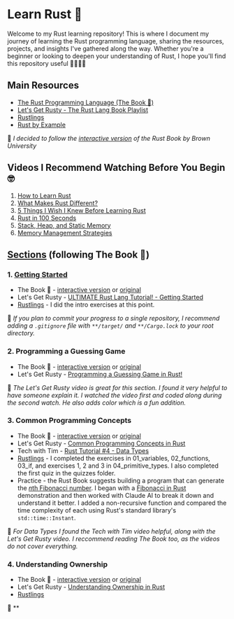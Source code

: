 # Learn Rust 🦀

Welcome to my Rust learning repository! This is where I document my journey of learning the Rust programming language, sharing the resources, projects, and insights I've gathered along the way. Whether you're a beginner or looking to deepen your understanding of Rust, I hope you'll find this repository useful 👩🏼‍💻✨
 
## Main Resources

- [The Rust Programming Language (The Book 📖)](https://doc.rust-lang.org/book/)
- [Let's Get Rusty - The Rust Lang Book Playlist](https://youtube.com/playlist?list=PLai5B987bZ9CoVR-QEIN9foz4QCJ0H2Y8&si=ldobWHRCRxI8ha6o)
- [Rustlings](https://github.com/rust-lang/rustlings)
- [Rust by Example](https://doc.rust-lang.org/rust-by-example/)

🦀 *I decided to follow the [interactive version](https://rust-book.cs.brown.edu/experiment-intro.html) of the Rust Book by Brown University*

## Videos I Recommend Watching Before You Begin 🤓

1. [How to Learn Rust](https://youtu.be/2hXNd6x9sZs?si=cTaDFsM20BbHuMzC)
2. [What Makes Rust Different?](https://youtu.be/v6RxJsk8otY?si=HeDOEj0G7hc7ilyG)
3. [5 Things I Wish I Knew Before Learning Rust](https://youtu.be/EYCBm0xAWow?si=O9MSA8RMDX9AN0Ng)
4. [Rust in 100 Seconds](https://youtu.be/5C_HPTJg5ek?si=HaMm-O_GGoCw9dsr)
5. [Stack, Heap, and Static Memory](https://youtu.be/NnLdGKoz1ls?si=YrtC5lKBaDmHcKe0)
6. [Memory Management Strategies](https://youtu.be/GUZ_2gGWuPo?si=Mc1HUagaT8tb4Ufq)

## [Sections](https://github.com/kelbelss/learn-rust/tree/main/rust-book) (following The Book 📖)

### 1. [Getting Started](https://github.com/kelbelss/learn-rust/tree/main/rust-book/getting_started)

- The Book 📖 - [interactive version](https://rust-book.cs.brown.edu/ch01-00-getting-started.html) or [original](https://doc.rust-lang.org/book/ch01-00-getting-started.html)
- Let's Get Rusty - [ULTIMATE Rust Lang Tutorial! - Getting Started](https://youtu.be/OX9HJsJUDxA?si=PhZ5Iv6Azi8azQf9)
- [Rustlings](https://github.com/rust-lang/rustlings) - I did the intro exercises at this point.

🦀 *If you plan to commit your progress to a single repository, I recommend adding a `.gitignore` file with `**/target/` and `**/Cargo.lock` to your root directory.*

### 2. Programming a Guessing Game

- The Book 📖 - [interactive version](https://rust-book.cs.brown.edu/ch02-00-guessing-game-tutorial.html) or [original](https://doc.rust-lang.org/book/ch02-00-guessing-game-tutorial.html)
- Let's Get Rusty - [Programming a Guessing Game in Rust!](https://youtu.be/H0xBSbnQYds?si=WubyeEfIZhSLnEnE) 

🦀 *The Let's Get Rusty video is great for this section. I found it very helpful to have someone explain it. I watched the video first and coded along during the second watch. He also adds color which is a fun addition.*

### 3. Common Programming Concepts

- The Book 📖 - [interactive version](https://rust-book.cs.brown.edu/ch03-00-common-programming-concepts.html) or [original](https://doc.rust-lang.org/book/ch03-00-common-programming-concepts.html)
- Let's Get Rusty - [Common Programming Concepts in Rust](https://youtu.be/2V0JaMVjzws?si=NAPRn5s_sazqWOAx) 
- Tech with Tim - [Rust Tutorial #4 - Data Types](https://youtu.be/t047Hseyj_k?si=M2P-K-_83AcgTQwW)
- [Rustlings](https://github.com/rust-lang/rustlings) - I completed the exercises in 01_variables, 02_functions, 03_if, and exercises 1, 2 and 3 in 04_primitive_types. I also completed the first quiz in the quizzes folder.
- Practice - the Rust Book suggests building a program that can generate the [*n*th Fibonacci number](https://github.com/kelbelss/learn-rust/tree/main/rust-book/common_programming_concepts/fibonacci/src). I began with a [Fibonacci in Rust](https://benjaminbrandt.com/fibonacci-in-rust/) demonstration and then worked with Claude AI to break it down and understand it better. I added a non-recursive function and compared the time complexity of each using Rust's standard library's `std::time::Instant`. 

🦀 *For Data Types I found the Tech with Tim video helpful, along with the Let's Get Rusty video. I reccommend reading The Book too, as the videos do not cover everything.*

### 4. Understanding Ownership

- The Book 📖 - [interactive version](https://rust-book.cs.brown.edu/ch04-00-understanding-ownership.html) or [original](https://doc.rust-lang.org/book/ch04-00-understanding-ownership.html)
- Let's Get Rusty - [Understanding Ownership in Rust](https://youtu.be/VFIOSWy93H0?si=VFcXYn3_BQx0opjt) 
- [Rustlings](https://github.com/rust-lang/rustlings)

🦀 **